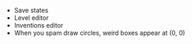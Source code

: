 - Save states
- Level editor
- Inventions editor
- When you spam draw circles, weird boxes appear at (0, 0)